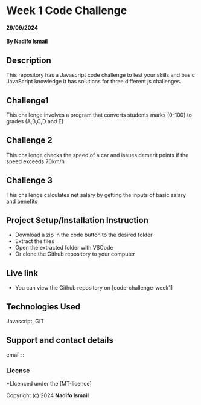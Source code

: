 # Week 1 Code Challenge
#### 29/09/2024
#### **By Nadifo Ismail**
## Description
This repository has a Javascript code challenge to test your skills and basic JavaScript knowledge
It has solutions for three different js challenges.

## Challenge1
This challenge involves a program that converts students marks (0-100) to grades (A,B,C,D and E)

## Challenge 2
This challenge checks the speed of a car and issues demerit points if the speed exceeds 70km/h

## Challenge 3
This challenge calculates net salary by getting the inputs of basic salary and benefits

## Project Setup/Installation Instruction
* Download a zip in the code button to the desired folder
* Extract the files
* Open the extracted folder with VSCode
* Or clone the Github repository to your computer


## Live link
* You can view the Github repository on [code-challenge-week1]

## Technologies Used
Javascript, GIT

## Support and contact details
email :: 

### License
*LIcenced under the [MT-licence]

Copyright (c) 2024 **Nadifo Ismail**